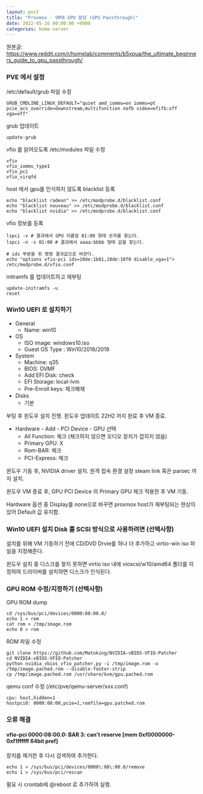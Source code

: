 ```yaml
---
layout: post
title: "Proxmox - VM에 GPU 할당 (GPU Passthrough)"
date: 2022-05-16 00:00:00 +0900
categories: home-server
---
```


원본글: https://www.reddit.com/r/homelab/comments/b5xpua/the_ultimate_beginners_guide_to_gpu_passthrough/

### PVE 에서 설정

/etc/default/grub 파일 수정

```
GRUB_CMDLINE_LINUX_DEFAULT="quiet amd_iommu=on iommu=pt pcie_acs_override=downstream,multifunction nofb video=efifb:off vga=off"
```

grub 업데이트

```
update-grub
```

vfio 를 읽어오도록 /etc/modules 파일 수정

```
vfio
vfio_iommu_type1
vfio_pci
vfio_virqfd
```

host 에서 gpu를 인식하지 않도록 blacklist 등록

```
echo "blacklist radeon" >> /etc/modprobe.d/blacklist.conf
echo "blacklist nouveau" >> /etc/modprobe.d/blacklist.conf
echo "blacklist nvidia" >> /etc/modprobe.d/blacklist.conf
```

vfio 정보를 등록

```
lspci -v # 결과에서 GPU 이름앞 01:00 형태 숫자를 찾는다.
lspci -n -s 01:00 # 결과에서 aaaa:bbbb 형태 값을 찾는다.

# ids 부분을 위 명령 결과값으로 바꾼다.
echo "options vfio-pci ids=10de:1b81,10de:10f0 disable_vga=1"> /etc/modprobe.d/vfio.conf
```

initramfs 를 업데이트하고 재부팅

```
update-initramfs -u
reset
```

### Win10 UEFI 로 설치하기

- General
  - Name: win10
- OS
  - ISO image: windows10.iso
  - Guest OS Type : Win10/2016/2019
- System
  - Machine: q35
  - BIOS: OVMF
  - Add EFI Disk: check
  - EFI Storage: local-lvm
  - Pre-Enroll keys: 체크해제
- Disks
  - 기본

부팅 후 윈도우 설치 진행. 윈도우 업데이트 22H2 까지 완료 후 VM 종료.

- Hardware - Add - PCI Device - GPU 선택
  - All Function: 체크 (체크하지 않으면 오디오 장치가 잡히지 않음)
  - Primary GPU: X
  - Rom-BAR: 체크
  - PCI-Express: 체크

윈도우 기동 후, NVIDIA driver 설치. 원격 접속 환경 설정 steam link 혹은 parsec 까지 설치.

윈도우 VM 종료 후, GPU PCI Device 의 Primary GPU 체크 적용한 후 VM 기동.

Hardware 옵션 중 Display를 none으로 바꾸면 proxmox host가 재부팅되는 현상이 있어 Default 값 유지함.

### Win10 UEFI 설치 Disk 를 SCSI 방식으로 사용하려면 (선택사항)

설치를 위해 VM 기동하기 전에 CD/DVD Drvie를 하나 더 추가하고 virtio-win iso 파일을 지정해준다.

윈도우 설치 중 디스크를 찾지 못하면 virtio iso 내에 vioscsi/w10/amd64 폴더를 지정하여 드라이버를 설치하면 디스크가 인식된다.

### GPU ROM 수정/지정하기 (선택사항)

GPU ROM dump
```
cd /sys/bus/pci/devices/0000:08:00.0/
echo 1 > rom
cat rom > /tmp/image.rom
echo 0 > rom
```

ROM 파일 수정
```
git clone https://github.com/Matoking/NVIDIA-vBIOS-VFIO-Patcher
cd NVIDIA-vBIOS-VFIO-Patcher
python nvidia_vbios_vfio_patcher.py -i /tmp/image.rom -o /tmp/image.pached.rom --disable-footer-strip
cp /tmp/image.pached.rom /usr/share/kvm/gpu.pached.rom
```

qemu conf 수정 (/etc/pve/qemu-server/xxx.conf)
```
cpu: host,hidden=1
hostpci0: 0000:08:00,pcie=1,romfile=gpu.patched.rom
```

### 오류 해결

#### vfio-pci 0000:08:00.0: BAR 3: can't reserve [mem 0xf0000000-0xf1ffffff 64bit pref]

장치를 제거한 후 다시 검색하여 추가한다.

```
echo 1 > /sys/bus/pci/devices/0000\:08\:00.0/remove
echo 1 > /sys/bus/pci/rescan
```

필요 시 crontab에 @reboot 로 추가하여 실행.
